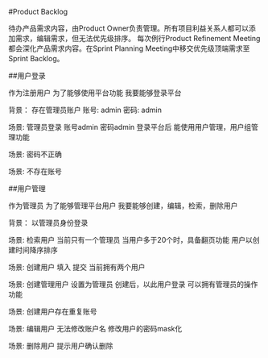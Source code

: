 #Product Backlog

待办产品需求内容，由Product Owner负责管理。所有项目利益关系人都可以添加需求，编辑需求，但无法优先级排序。
每次例行Product Refinement Meeting都会深化产品需求内容。在Sprint Planning Meeting中移交优先级顶端需求至Sprint Backlog。

##用户登录

作为注册用户
为了能够使用平台功能
我要能够登录平台

背景：
存在管理员账户
账号: admin
密码: admin

场景: 管理员登录
账号admin 
密码admin
登录平台后
能使用用户管理，用户组管理功能

场景: 密码不正确

场景: 不存在账号

##用户管理

作为管理员
为了能够管理平台用户
我要能够创建，编辑，检索，删除用户

背景：
以管理员身份登录


场景: 检索用户
当前只有一个管理员
当用户多于20个时，具备翻页功能
用户以创建时间降序排序


场景: 创建用户
填入
提交
当前拥有两个用户

场景: 创建管理用户
设置为管理员
创建后，以此用户登录
可以拥有管理员的操作功能

场景: 创建用户存在重复账号

场景: 编辑用户
无法修改账户名
修改用户的密码mask化


场景: 删除用户
提示用户确认删除



